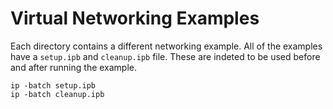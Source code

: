 # Virtual Networking Examples

Each directory contains a different networking example. All of the
examples have a `setup.ipb` and `cleanup.ipb` file. These are indeted to
be used before and after running the example.

    ip -batch setup.ipb
    ip -batch cleanup.ipb
